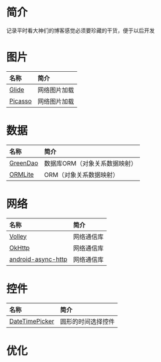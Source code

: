 # 简介
 记录平时看大神们的博客感觉必须要珍藏的干货，便于以后开发


# 图片
名称 | 简介
:------------- | :-------------
[Glide](http://www.jcodecraeer.com/a/anzhuokaifa/androidkaifa/2015/0327/2650.html) | 网络图片加载
[Picasso](http://www.jcodecraeer.com/a/anzhuokaifa/androidkaifa/2015/0327/2650.html) | 网络图片加载
# 数据
名称 | 简介
:------------- | :-------------
[GreenDao](http://glblong.blog.51cto.com/3058613/1354953) | 数据库ORM（对象关系数据映射）
[ORMLite](http://blog.csdn.net/lmj623565791/article/details/39122981) | ORM（对象关系数据映射）

# 网络
名称 | 简介
:------------- | :-------------
[Volley](http://blog.csdn.net/guolin_blog/article/details/17482095) | 网络通信库
[OkHttp](http://www.jcodecraeer.com/a/anzhuokaifa/androidkaifa/2015/0720/3209.html) | 网络通信库
[android-async-http](https://github.com/loopj/android-async-http) | 网络通信库

# 控件
名称 | 简介
:------------- | :-------------
[DateTimePicker](https://github.com/CiTuX/datetimepicker) | 圆形的时间选择控件


# 优化


